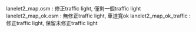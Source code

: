 lanelet2_map.osm : 修正traffic light, 僅剩一個traffic light
lanelet2_map_ok.osm : 無修正traffic light, 車道寬ok
lanelet2_map_ok_traffic : 修正traffic light, 保留未修正traffic light
